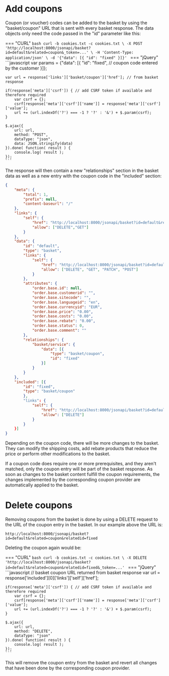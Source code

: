 # Add coupons

Coupon (or voucher) codes can be added to the basket by using the "basket/coupon" URL that is sent with every basket response. The data objects only need the code passed in the "id" parameter like this:

=== "CURL"
    ```bash
    curl -b cookies.txt -c cookies.txt \
    -X POST 'http://localhost:8000/jsonapi/basket?id=default&related=coupon&_token=...' \
    -H 'Content-Type: application/json' \
    -d '{"data": [{
        "id": "fixed"
    }]}'
    ```
=== "jQuery"
    ```javascript
    var params = {"data": [{
        "id": "fixed", // coupon code entered by the customer
    }]};

    var url = response['links']['basket/coupon']['href']; // from basket response

    if(response['meta']['csrf']) { // add CSRF token if available and therefore required
        var csrf = {};
        csrf[response['meta']['csrf']['name']] = response['meta']['csrf']['value'];
        url += (url.indexOf('?') === -1 ? '?' : '&') + $.param(csrf);
    }

    $.ajax({
        url: url,
        method: "POST",
        dataType: "json",
        data: JSON.stringify(data)
    }).done( function( result ) {
        console.log( result );
    });
    ```

The response will then contain a new "relationships" section in the basket data as well as a new entry with the coupon code in the "included" section:

```json
{
    "meta": {
        "total": 1,
        "prefix": null,
        "content-baseurl": "/"
    },
    "links": {
        "self": {
            "href": "http://localhost:8000/jsonapi/basket?id=default&related=coupon",
            "allow": ["DELETE","GET"]
        }
    },
    "data": {
        "id": "default",
        "type": "basket",
        "links": {
            "self": {
                "href": "http://localhost:8000/jsonapi/basket?id=default",
                "allow": ["DELETE", "GET", "PATCH", "POST"]
            }
        },
        "attributes": {
            "order.base.id": null,
            "order.base.customerid": "",
            "order.base.sitecode": "",
            "order.base.languageid": "en",
            "order.base.currencyid": "EUR",
            "order.base.price": "0.00",
            "order.base.costs": "0.00",
            "order.base.rebate": "0.00",
            "order.base.status": 0,
            "order.base.comment": ""
        },
        "relationships": {
            "basket/service": {
                "data": [{
                    "type": "basket/coupon",
                    "id": "fixed"
                }]
            }
        }
    },
    "included": [{
        "id": "fixed",
        "type": "basket/coupon"
        },
        "links": {
            "self": {
                "href": "http://localhost:8000/jsonapi/basket?id=default&related=coupon&relatedid=fixed",
                "allow": ["DELETE"]
            }
        }
    }]
}
```

Depending on the coupon code, there will be more changes to the basket. They can modify the shipping costs, add rebate products that reduce the price or perform other modifications to the basket.

If a coupon code does require one or more prerequisites, and they aren't matched, only the coupon entry will be part of the basket response. As soon as changes to the basket content fulfill the coupon requirements, the changes implemented by the corresponding coupon provider are automatically applied to the basket.

# Delete coupons

Removing coupons from the basket is done by using a DELETE request to the URL of the coupon entry in the basket. In our example above the URL is:

```
http://localhost:8000/jsonapi/basket?id=default&related=coupon&relatedid=fixed
```

Deleting the coupon again would be:


=== "CURL"
    ```bash
    curl -b cookies.txt -c cookies.txt \
    -X DELETE 'http://localhost:8000/jsonapi/basket?id=default&related=coupon&relatedid=fixed&_token=...'
    ```
=== "jQuery"
    ```javascript
    // basket coupon URL returned from basket response
    var url = response['included'][0]['links']['self']['href'];

    if(response['meta']['csrf']) { // add CSRF token if available and therefore required
        var csrf = {};
        csrf[response['meta']['csrf']['name']] = response['meta']['csrf']['value'];
        url += (url.indexOf('?') === -1 ? '?' : '&') + $.param(csrf);
    }

    $.ajax({
        url: url,
        method: "DELETE",
        dataType: "json"
    }).done( function( result ) {
        console.log( result );
    });
    ```

This will remove the coupon entry from the basket and revert all changes that have been done by the corresponding coupon provider.
